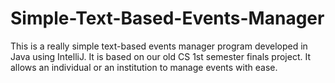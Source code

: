 # Simple-Text-Based-Events-Manager
This is a really simple text-based events manager program developed in Java using IntelliJ. It is based on our old CS 1st semester finals project. It allows an individual or an institution to manage events with ease.

